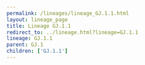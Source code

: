 ```yaml
---
permalink: /lineages/lineage_GJ.1.1.html
layout: lineage_page
title: Lineage GJ.1.1
redirect_to: ../lineage.html?lineage=GJ.1.1
lineage: GJ.1.1
parent: GJ.1
children: ['GJ.1.1']
---
```

